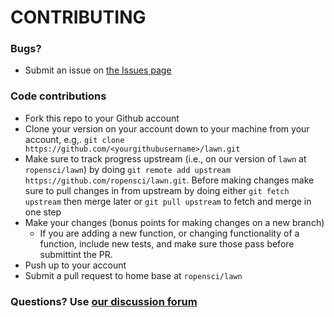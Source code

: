 CONTRIBUTING
============

### Bugs?

* Submit an issue on [the Issues page](https://github.com/ropensci/lawn/issues)

### Code contributions

* Fork this repo to your Github account
* Clone your version on your account down to your machine from your account, e.g,. `git clone https://github.com/<yourgithubusername>/lawn.git`
* Make sure to track progress upstream (i.e., on our version of `lawn` at `ropensci/lawn`) by doing `git remote add upstream https://github.com/ropensci/lawn.git`. Before making changes make sure to pull changes in from upstream by doing either `git fetch upstream` then merge later or `git pull upstream` to fetch and merge in one step
* Make your changes (bonus points for making changes on a new branch)
    * If you are adding a new function, or changing functionality of a function, include new tests, and make sure those pass before submittint the PR.
* Push up to your account
* Submit a pull request to home base at `ropensci/lawn`

### Questions? Use [our discussion forum](http://discuss.ropensci.org/)
